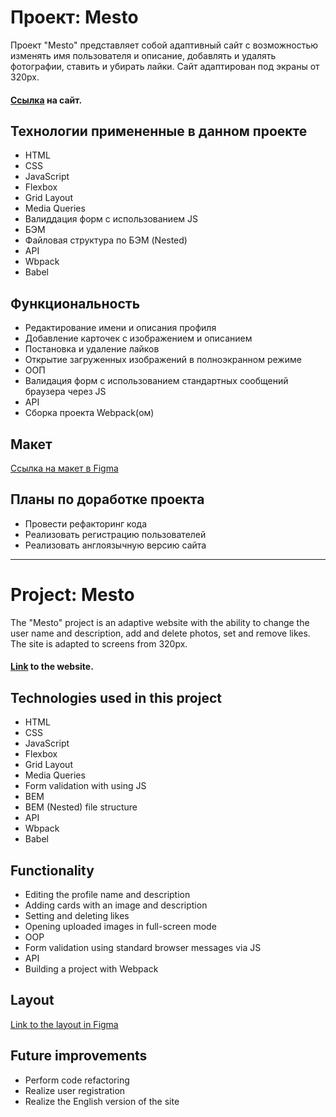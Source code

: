 # Проект: Mesto

Проект "Mesto" представляет собой адаптивный сайт с возможностью изменять имя пользователя и описание, добавлять и удалять фотографии, ставить и убирать лайки.
Сайт адаптирован под экраны от 320px.

#### [Ссылка](https://serega4517.github.io/mesto/) на сайт.

## Технологии примененные в данном проекте

* HTML
* CSS
* JavaScript
* Flexbox
* Grid Layout
* Media Queries
* Валиддация форм с использованием JS
* БЭМ
* Файловая структура по БЭМ (Nested)
* API
* Wbpack
* Babel

## Функциональность

* Редактирование имени и описания профиля
* Добавление карточек с изображением и описанием
* Постановка и удаление лайков
* Открытие загруженных изображений в полноэкранном режиме
* ООП
* Валидация форм с использованием стандартных сообщений браузера через JS
* API
* Сборка проекта Webpack(ом)

## Макет

[Ссылка на макет в Figma](https://www.figma.com/file/2cn9N9jSkmxD84oJik7xL7/JavaScript.-Sprint-4?node-id=0%3A1)

## Планы по доработке проекта

* Провести рефакторинг кода
* Реализовать регистрацию пользователей
* Реализовать англоязычную версию сайта
----
# Project: Mesto

The "Mesto" project is an adaptive website with the ability to change the user name and description, add and delete photos, set and remove likes.
The site is adapted to screens from 320px.

#### [Link](https://serega4517.github.io/mesto/) to the website.

## Technologies used in this project

* HTML
* CSS
* JavaScript
* Flexbox
* Grid Layout
* Media Queries
* Form validation with using JS
* BEM
* BEM (Nested) file structure
* API
* Wbpack
* Babel

## Functionality

* Editing the profile name and description
* Adding cards with an image and description
* Setting and deleting likes
* Opening uploaded images in full-screen mode
* OOP
* Form validation using standard browser messages via JS
* API
* Building a project with Webpack

## Layout

[Link to the layout in Figma](https://www.figma.com/file/2cn9N9jSkmxD84oJik7xL7/JavaScript.-Sprint-4?node-id=0%3A1)

## Future improvements

* Perform code refactoring
* Realize user registration
* Realize the English version of the site
